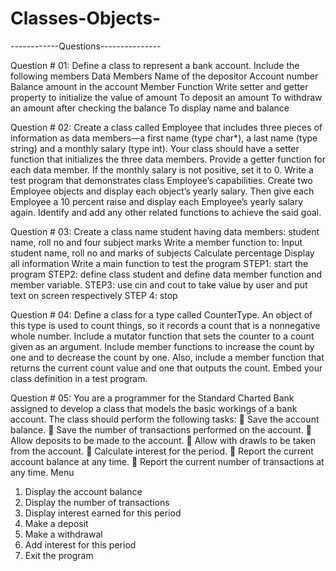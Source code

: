 # Classes-Objects-
------------Questions---------------

Question # 01: Define a class to represent a bank account. Include the following members
Data Members
Name of the depositor
Account number
Balance amount in the account
Member Function
Write setter and getter property to initialize the value of amount
To deposit an amount
To withdraw an amount after checking the balance
To display name and balance

Question # 02: Create a class called Employee that includes three pieces of information as data members—a first name (type char*), a last name (type string) and a monthly salary (type int). Your class should have a setter function that initializes the three data members. Provide a getter function for each data member. If the monthly salary is not positive, set it to 0. Write a test program that demonstrates class Employee’s capabilities. Create two Employee objects and display each object’s yearly salary. Then give each Employee a 10 percent raise and display each Employee’s yearly salary again. Identify and add any other related functions to achieve the said goal.

Question # 03: Create a class name student having data members: student name, roll no and four subject marks
Write a member function to:
Input student name, roll no and marks of subjects
Calculate percentage
Display all information
Write a main function to test the program
STEP1: start the program
STEP2: define class student and define data member function and member variable.
STEP3: use cin and cout to take value by user and put text on screen respectively
STEP 4: stop

Question # 04: Define a class for a type called CounterType. An object of this type is used to count things, so it records a count that is a nonnegative whole number. Include a mutator function that sets the counter to a count given as an argument. Include member functions to increase the count by one and to decrease the count by one. Also, include a member function that returns the current count value and one that outputs the count. Embed your class definition in a test program.


Question # 05: You are a programmer for the Standard Charted Bank assigned to develop a class that models the basic workings of a bank account. The class should perform the following tasks:
 Save the account balance.
 Save the number of transactions performed on the account.
 Allow deposits to be made to the account.
 Allow with drawls to be taken from the account.
 Calculate interest for the period.
 Report the current account balance at any time.
 Report the current number of transactions at any time.
Menu
1. Display the account balance
2. Display the number of transactions
3. Display interest earned for this period
4. Make a deposit
5. Make a withdrawal
6. Add interest for this period
7. Exit the program
